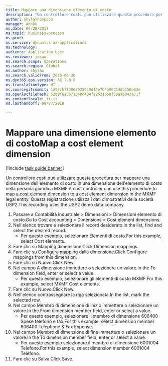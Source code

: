 ```yaml
--- 
title: Mappare una dimensione elemento di costo
description: "Un controllore costi può utilizzare questa procedura per mappare una dimensione dell'elemento di costo in una dimensione dell'elemento di costo nella persona giuridica MXMF."
author: ShylaThompson
manager: AnnBe
ms.date: 06/28/2017
ms.topic: business-process
ms.prod: 
ms.service: dynamics-ax-applications
ms.technology: 
audience: Application User
ms.reviewer: josaw
ms.search.scope: Operations
ms.search.region: Global
ms.author: shylaw
ms.search.validFrom: 2016-06-30
ms.dyn365.ops.version: AX 7.0.0
ms.translationtype: HT
ms.sourcegitcommit: 1d98cbff30620256c9d13e7b4a90314db150e33e
ms.openlocfilehash: 52b9f6a5b71349d404fe9621b58f58aab843a71f
ms.contentlocale: it-it
ms.lasthandoff: 08/07/2018

---
```

# <a name="map-a-cost-element-dimension"></a><span data-ttu-id="5e5b1-103">Mappare una dimensione elemento di costo</span><span class="sxs-lookup"><span data-stu-id="5e5b1-103">Map a cost element dimension</span></span>

[!include [task guide banner](../../includes/task-guide-banner.md)]

<span data-ttu-id="5e5b1-104">Un controllore costi può utilizzare questa procedura per mappare una dimensione dell'elemento di costo in una dimensione dell'elemento di costo nella persona giuridica MXMF.</span><span class="sxs-lookup"><span data-stu-id="5e5b1-104">A cost controller can use this procedure to map a cost element dimension to a cost element dimension in the MXMF legal entity.</span></span> <span data-ttu-id="5e5b1-105">Questa registrazione utilizza i dati dimostrativi della società USP2.</span><span class="sxs-lookup"><span data-stu-id="5e5b1-105">This recording uses the USP2 demo data company.</span></span>

1. <span data-ttu-id="5e5b1-106">Passare a Contabilità industriale > Dimensioni > Dimensioni elemento di costo.</span><span class="sxs-lookup"><span data-stu-id="5e5b1-106">Go to Cost accounting > Dimensions > Cost element dimensions.</span></span>
2. <span data-ttu-id="5e5b1-107">Nell'elenco trovare e selezionare il record desiderato.</span><span class="sxs-lookup"><span data-stu-id="5e5b1-107">In the list, find and select the desired record.</span></span>
    * <span data-ttu-id="5e5b1-108">Per questo esempio, selezionare Elementi di costo.</span><span class="sxs-lookup"><span data-stu-id="5e5b1-108">For this example, select Cost elements.</span></span>  
3. <span data-ttu-id="5e5b1-109">Fare clic su Mapping dimensione.</span><span class="sxs-lookup"><span data-stu-id="5e5b1-109">Click Dimension mappings.</span></span>
4. <span data-ttu-id="5e5b1-110">Fare clic su Configura mapping dalla dimensione.</span><span class="sxs-lookup"><span data-stu-id="5e5b1-110">Click Configure mappings from this dimension.</span></span>
5. <span data-ttu-id="5e5b1-111">Fare clic su Nuovo.</span><span class="sxs-lookup"><span data-stu-id="5e5b1-111">Click New.</span></span>
6. <span data-ttu-id="5e5b1-112">Nel campo A dimensione immettere o selezionare un valore.</span><span class="sxs-lookup"><span data-stu-id="5e5b1-112">In the To dimension field, enter or select a value.</span></span>
    * <span data-ttu-id="5e5b1-113">Per questo esempio, selezionare gli elementi di costo MXMF.</span><span class="sxs-lookup"><span data-stu-id="5e5b1-113">For this example, select MXMF Cost elements.</span></span>  
7. <span data-ttu-id="5e5b1-114">Fare clic su Nuovo.</span><span class="sxs-lookup"><span data-stu-id="5e5b1-114">Click New.</span></span>
8. <span data-ttu-id="5e5b1-115">Nell'elenco contrassegnare la riga selezionata.</span><span class="sxs-lookup"><span data-stu-id="5e5b1-115">In the list, mark the selected row.</span></span>
9. <span data-ttu-id="5e5b1-116">Nel campo Membro di dimensione di inizio immettere o selezionare un valore.</span><span class="sxs-lookup"><span data-stu-id="5e5b1-116">In the From dimension member field, enter or select a value.</span></span>
    * <span data-ttu-id="5e5b1-117">Per questo esempio, selezionare il membro di dimensione 606400 Spese telefono e fax.</span><span class="sxs-lookup"><span data-stu-id="5e5b1-117">For this example, select dimension member 606400 Telephone & Fax Expense.</span></span>  
10. <span data-ttu-id="5e5b1-118">Nel campo Membro di dimensione di fine immettere o selezionare un valore.</span><span class="sxs-lookup"><span data-stu-id="5e5b1-118">In the To dimension member field, enter or select a value.</span></span>
    * <span data-ttu-id="5e5b1-119">Per questo esempio selezionare il membro di dimensione 6001004 Telefono.</span><span class="sxs-lookup"><span data-stu-id="5e5b1-119">For this example, select dimension member 6001004 Telefono.</span></span>  
11. <span data-ttu-id="5e5b1-120">Fare clic su Salva.</span><span class="sxs-lookup"><span data-stu-id="5e5b1-120">Click Save.</span></span>


